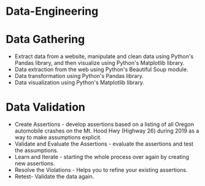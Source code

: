 # Data-Engineering
# Data Gathering 
- Extract data from a website, manipulate and clean data using Python's Pandas library, and then visualize using Python's Matplotlib library.
- Data extraction from the web using Python's Beautiful Soup module.
- Data transformation using Python's Pandas library.
- Data visualization using Python's Matplotlib library.
# Data Validation
- Create Assertions - develop assertions based on a listing of all Oregon automobile crashes on the Mt. Hood Hwy (Highway 26) during 2019 as a way to make assumptions explicit. 
- Validate and Evaluate the Assertions - evaluate the assertions and test the assumptions. 
- Learn and Iterate - starting the whole process over again by creating new assertions.
- Resolve the Violations - Helps you to refine your existing assertions.
- Retest- Validate the data again.
